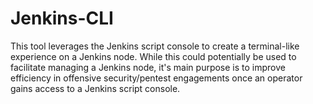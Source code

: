 # Jenkins-CLI

This tool leverages the Jenkins script console to create a terminal-like experience on a Jenkins node. While this could potentially be used to facilitate managing a Jenkins node, it's main purpose is to improve efficiency in offensive security/pentest engagements once an operator gains access to a Jenkins script console.
